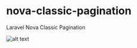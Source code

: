 # nova-classic-pagination
Laravel Nova Classic Pagination

![alt text](https://i.imgur.com/7i9RGcn.png)
